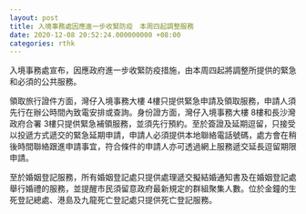 ```yaml
---
layout: post
title: 入境事務處因應進一步收緊防疫　本周四起調整服務
date: 2020-12-08 20:52:24.000000000 +08:00
categories: rthk
---
```


入境事務處宣布，因應政府進一步收緊防疫措施，由本周四起將調整所提供的緊急和必須的公共服務。

領取旅行證件方面，灣仔入境事務大樓 4樓只提供緊急申請及領取服務，申請人須先行在辦公時間內致電安排或查詢。身份證方面，灣仔入境事務大樓 8樓和長沙灣政府合署 3樓只提供緊急補領服務，並須先行預約。至於簽證及延期逗留，只接受以投遞方式遞交的緊急延期申請，申請人必須提供本地聯絡電話號碼，處方會在稍後時間聯絡跟進申請事宜，符合條件的申請人亦可透過網上服務遞交延長逗留期限申請。

至於婚姻登記服務，所有婚姻登記處只提供處理遞交擬結婚通知書及在婚姻登記處舉行婚禮的服務，並提醒市民須留意政府最新規定的群組聚集人數。位於金鐘的生死登記總處、港島及九龍死亡登記處只提供死亡登記服務。
